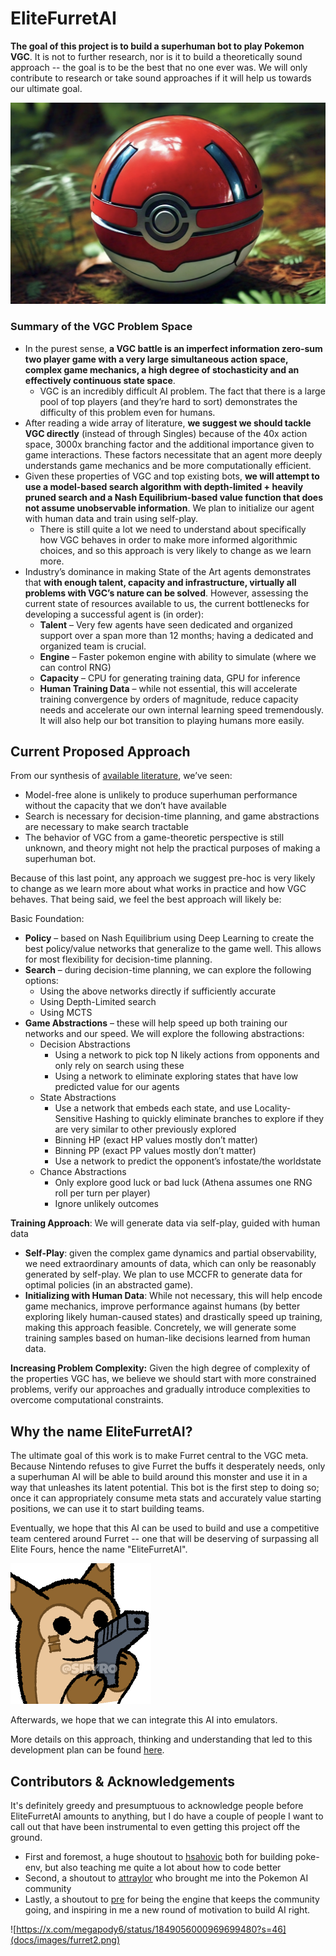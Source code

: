 # EliteFurretAI
**The goal of this project is to build a superhuman bot to play Pokemon VGC**. It is not to further research, nor is it to build a theoretically sound approach -- the goal is to be the best that no one ever was. We will only contribute to research or take sound approaches if it will help us towards our ultimate goal.

![AI Pokeball](docs/images/aipokeball.png)

### Summary of the VGC Problem Space
- In the purest sense, **a VGC battle is an imperfect information zero-sum two player game with a very large simultaneous action space, complex game mechanics, a high degree of stochasticity and an effectively continuous state space**.
    - VGC is an incredibly difficult AI problem. The fact that there is a large pool of top players (and they’re hard to sort) demonstrates the difficulty of this problem even for humans.
- After reading a wide array of literature, **we suggest we should tackle VGC directly** (instead of through Singles) because of the 40x action space, 3000x branching factor and the additional importance given to game interactions. These factors necessitate that an agent more deeply understands game mechanics and be more computationally efficient.
- Given these properties of VGC and top existing bots, **we will attempt to use a model-based search algorithm with depth-limited + heavily pruned search and a Nash Equilibrium-based value function that does not assume unobservable information**. We plan to initialize our agent with human data and train using self-play.
    - There is still quite a lot we need to understand about specifically how VGC behaves in order to make more informed algorithmic choices, and so this approach is very likely to change as we learn more.
- Industry’s dominance in making State of the Art agents demonstrates that **with enough talent, capacity and infrastructure, virtually all problems with VGC’s nature can be solved**. However, assessing the current state of resources available to us, the current bottlenecks for developing a successful agent is (in order):
    - **Talent** – Very few agents have seen dedicated and organized support over a span more than 12 months; having a dedicated and organized team is crucial.
    - **Engine** – Faster pokemon engine with ability to simulate (where we can control RNG)
    - **Capacity** – CPU for generating training data, GPU for inference
    - **Human Training Data** – while not essential, this will accelerate training convergence by orders of magnitude, reduce capacity needs and accelerate our own internal learning speed tremendously. It will also help our bot transition to playing humans more easily.

## Current Proposed Approach
From our synthesis of [available literature](https://docs.google.com/document/d/14menCHw8z06KJWZ5F_K-MjgWVo_b7PESR7RlG-em4ic/edit#heading=h.p6dz1cv0mnpx), we’ve seen:
- Model-free alone is unlikely to produce superhuman performance without the capacity that we don’t have available
- Search is necessary for decision-time planning, and game abstractions are necessary to make search tractable
- The behavior of VGC from a game-theoretic perspective is still unknown, and theory might not help the practical purposes of making a superhuman bot.

Because of this last point, any approach we suggest pre-hoc is very likely to change as we learn more about what works in practice and how VGC behaves. That being said, we feel the best approach will likely be:

Basic Foundation:
- **Policy** – based on Nash Equilibrium using Deep Learning to create the best policy/value networks that generalize to the game well. This allows for most flexibility for decision-time planning.
- **Search** – during decision-time planning, we can explore the following options:
    - Using the above networks directly if sufficiently accurate
    - Using Depth-Limited search
    - Using MCTS
- **Game Abstractions** – these will help speed up both training our networks and our speed. We will explore the following abstractions:
    - Decision Abstractions
        - Using a network to pick top N likely actions from opponents and only rely on search using these
        - Using a network to eliminate exploring states that have low predicted value for our agents
    - State Abstractions
        - Use a network that embeds each state, and use Locality-Sensitive Hashing to quickly eliminate branches to explore if they are very similar to other previously explored
        - Binning HP (exact HP values mostly don’t matter)
        - Binning PP (exact PP values mostly don’t matter)
        - Use a network to predict the opponent’s infostate/the worldstate
    - Chance Abstractions
        - Only explore good luck or bad luck (Athena assumes one RNG roll per turn per player)
        - Ignore unlikely outcomes

**Training Approach**: We will generate data via self-play, guided with human data
- **Self-Play**: given the complex game dynamics and partial observability, we need extraordinary amounts of data, which can only be reasonably generated by self-play. We plan to use MCCFR to generate data for optimal policies (in an abstracted game).
- **Initializing with Human Data**: While not necessary, this will help encode game mechanics, improve performance against humans (by better exploring likely human-caused states)  and drastically speed up training, making this approach feasible. Concretely, we will generate some training samples based on human-like decisions learned from human data.

**Increasing Problem Complexity:** Given the high degree of complexity of the properties VGC has, we believe we should start with more constrained problems, verify our approaches and gradually introduce complexities to overcome computational constraints.


## Why the name EliteFurretAI?
The ultimate goal of this work is to make Furret central to the VGC meta. Because Nintendo refuses to give Furret the buffs it desperately needs, only a superhuman AI will be able to build around this monster and use it in a way that unleashes its latent potential. This bot is the first step to doing so; once it can appropriately consume meta stats and accurately value starting positions, we can use it to start building teams.

Eventually, we hope that this AI can be used to build and use a competitive team centered around Furret -- one that will be deserving of surpassing all Elite Fours, hence the name "EliteFurretAI".

![OG Furret](docs/images/furret.png) 

Afterwards, we hope that we can integrate this AI into emulators.


More details on this approach, thinking and understanding that led to this development plan can be found [here](https://docs.google.com/document/d/14menCHw8z06KJWZ5F_K-MjgWVo_b7PESR7RlG-em4ic/edit).


## Contributors & Acknowledgements
It's definitely greedy and presumptuous to acknowledge people before EliteFurretAI amounts to anything, but I do have a couple of people I want to call out that have been instrumental to even getting this project off the ground.
- First and foremost, a huge shoutout to [hsahovic](https://github.com/hsahovic) both for building poke-env, but also teaching me quite a lot about how to code better
- Second, a shoutout to [attraylor](https://github.com/attraylor) who brought me into the Pokemon AI community
- Lastly, a shoutout to [pre](https://github.com/scheibo) for being the engine that keeps the community going, and inspiring in me a new round of motivation to build AI right.

![https://x.com/megapody6/status/1849056000969699480?s=46](docs/images/furret2.png)
